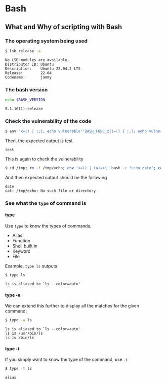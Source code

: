 # Bash

## What and Why of scripting with Bash

### The operating system being used

```sh
$ lsb_release -a
```

```
No LSB modules are available.
Distributor ID: Ubuntu
Description:    Ubuntu 22.04.2 LTS
Release:        22.04
Codename:       jammy
```

### The bash version

```sh
echo $BASH_VERSION
```

```
5.1.16(1)-release
```

### Check the vulnerability of the code

```sh
$ env 'x=() { :;}; echo vulnerable''BASH_FUNC_x()=() { :;}; echo vulnerable' bash -c "echo test"
```

Then, the expected output is test

```
test
```

This is again to check the vulnerability

```sh
$ cd /tmp; rm -f /tmp/echo; env 'x=() { (a)=>\' bash -c "echo date"; cat /tmp/echo
```

And then expected output should be the following

```
date
cat: /tmp/echo: No such file or directory
```

### See what the `type` of command is

#### type

Use `type` to know the types of commands.

- Alias
- Function
- Shell built in
- Keyword
- File

Example, `type ls` outputs

```sh
$ type ls
```

```
ls is aliased to `ls --color=auto'
```

#### type -a

We can extend this further to display all the matches for the given command:

```bash
$ type -a ls
```

```
ls is aliased to `ls --color=auto'
ls is /usr/bin/ls
ls is /bin/ls
```

#### type -t

If you simply want to know the type of the command, use `-t`

```bash
$ type -t ls
```

```
alias
```

